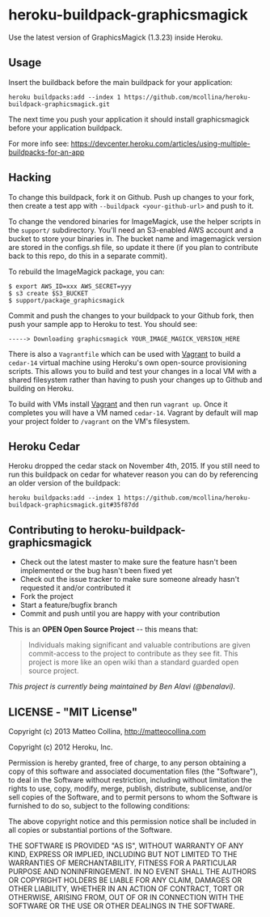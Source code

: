 heroku-buildpack-graphicsmagick
===========================

Use the latest version of GraphicsMagick (1.3.23) inside Heroku.

## Usage

Insert the buildback before the main buildpack for your application:

```
heroku buildpacks:add --index 1 https://github.com/mcollina/heroku-buildpack-graphicsmagick.git
```

The next time you push your application it should install graphicsmagick before
your application buildpack.

For more info see: https://devcenter.heroku.com/articles/using-multiple-buildpacks-for-an-app

## Hacking

To change this buildpack, fork it on Github.  Push up changes to your fork,
then create a test app with `--buildpack <your-github-url>` and push to it.

To change the vendored binaries for ImageMagick, use the helper scripts
in the `support/` subdirectory.
You'll need an S3-enabled AWS account and a bucket to store your
binaries in.
The bucket name and imagemagick version are stored in the configs.sh file,
so update it there (if you plan to contribute back to this repo, do this
in a separate commit).

To rebuild the ImageMagick package, you can:

    $ export AWS_ID=xxx AWS_SECRET=yyy
    $ s3 create $S3_BUCKET
    $ support/package_graphicsmagick

Commit and push the changes to your buildpack to your Github fork, then
push your sample app to Heroku to test.  You should see:

    -----> Downloading graphicsmagick YOUR_IMAGE_MAGICK_VERSION_HERE

There is also a `Vagrantfile` which can be used with
[Vagrant](https://www.vagrantup.com/) to build a `cedar-14` virtual machine
using Heroku's own open-source provisioning scripts. This allows you to build
and test your changes in a local VM with a shared filesystem rather than having
to push your changes up to Github and building on Heroku.

To build with VMs install [Vagrant](https://www.vagrantup.com/) and then run
`vagrant up`. Once it completes you will have a VM named `cedar-14`. Vagrant by
default will map your project folder to `/vagrant` on the VM's filesystem.

## Heroku Cedar

Heroku dropped the cedar stack on November 4th, 2015. If you still need to run
this buildpack on cedar for whatever reason you can do by referencing an older
version of the buildpack:

```
heroku buildpacks:add --index 1 https://github.com/mcollina/heroku-buildpack-graphicsmagick.git#35f87dd
```

## Contributing to heroku-buildpack-graphicsmagick

* Check out the latest master to make sure the feature hasn't been
  implemented or the bug hasn't been fixed yet
* Check out the issue tracker to make sure someone already hasn't
  requested it and/or contributed it
* Fork the project
* Start a feature/bugfix branch
* Commit and push until you are happy with your contribution

This is an **OPEN Open Source Project** -- this means that:

> Individuals making significant and valuable contributions are given
commit-access to the project to contribute as they see fit. This project is
more like an open wiki than a standard guarded open source project.

_This project is currently being maintained by Ben Alavi (@benalavi)._

## LICENSE - "MIT License"

Copyright (c) 2013 Matteo Collina, http://matteocollina.com

Copyright (c) 2012 Heroku, Inc.

Permission is hereby granted, free of charge, to any person
obtaining a copy of this software and associated documentation
files (the "Software"), to deal in the Software without
restriction, including without limitation the rights to use,
copy, modify, merge, publish, distribute, sublicense, and/or sell
copies of the Software, and to permit persons to whom the
Software is furnished to do so, subject to the following
conditions:

The above copyright notice and this permission notice shall be
included in all copies or substantial portions of the Software.

THE SOFTWARE IS PROVIDED "AS IS", WITHOUT WARRANTY OF ANY KIND,
EXPRESS OR IMPLIED, INCLUDING BUT NOT LIMITED TO THE WARRANTIES
OF MERCHANTABILITY, FITNESS FOR A PARTICULAR PURPOSE AND
NONINFRINGEMENT. IN NO EVENT SHALL THE AUTHORS OR COPYRIGHT
HOLDERS BE LIABLE FOR ANY CLAIM, DAMAGES OR OTHER LIABILITY,
WHETHER IN AN ACTION OF CONTRACT, TORT OR OTHERWISE, ARISING
FROM, OUT OF OR IN CONNECTION WITH THE SOFTWARE OR THE USE OR
OTHER DEALINGS IN THE SOFTWARE.
